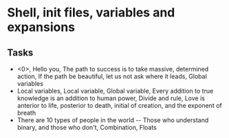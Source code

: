 # Shell, init files, variables and expansions
## Tasks
* <0>, Hello you, The path to success is to take massive, determined action, If the path be beautiful, let us not ask where it leads, Global variables
* Local variables, Local variable, Global variable, Every addition to true knowledge is an addition to human power, Divide and rule, Love is anterior to life, posterior to death, initial of creation, and the exponent of breath
* There are 10 types of people in the world -- Those who understand binary, and those who don't, Combination, Floats
